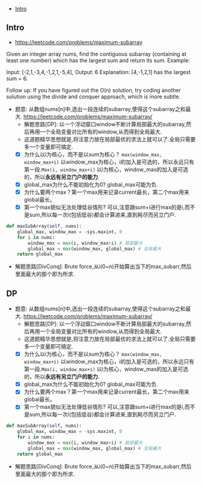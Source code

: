 - [Intro](#intro)

## Intro

- https://leetcode.com/problems/maximum-subarray

Given an integer array nums, find the contiguous subarray (containing at least one number) which has the largest sum and return its sum.
Example:

Input: [-2,1,-3,4,-1,2,1,-5,4],
Output: 6
Explanation: [4,-1,2,1] has the largest sum = 6.

Follow up:
If you have figured out the O(n) solution, try coding another solution using the divide and conquer approach, which is more subtle.

- 题意: 从数组nums[n]中,选出一段连续的subarray,使得这个subarray之和最大. https://leetcode.com/problems/maximum-subarray/
  - 解题思路[DP]: 以一个浮动窗口window不断计算局部最大的subarray,然后再用一个全局变量对比所有的window,从而得到全局最大.
  - 这道题精华思想就是,将注意力放在局部最优的求法上就可以了.全局只需要多一个变量即可搞定.
  - [x] 为什么以i为核心，而不是以sum为核心？ `max(window_max, window_max+i)` 以window_max为核心，i的加入是可选的，所以永远只有第一段.`Max(i, window_max+i)` 以i为核心，window_max的加入是可选的，所以**永远有另立门户的能力**.
  - [x] global_max为什么不能初始化为0? global_max可能为负.
  - [x] 为什么要两个max？第一个max用来记录current最长，第二个max用来global最长。
  - [x] 第一个max貌似无法处理低谷情形? 可以,注意跟sum+i进行max的是i,而不是sum,所以每一次i(包括低谷)都会计算进来,直到耗尽而另立门户.

```py
def maxSubArray(self, nums):
    global_max, window_max = -sys.maxint, 0
    for i in nums:
        window_max = max(i, window_max+i) # 局部最大
        global_max = max(window_max, global_max) # 全局最大
    return global_max
```

- 解题思路[DivConq]: Brute force,从i(0~n)开始算出当下的max_subarr,然后里面最大的那个即为所求.




## DP

- 题意: 从数组nums[n]中,选出一段连续的subarray,使得这个subarray之和最大. https://leetcode.com/problems/maximum-subarray/
  - 解题思路[DP]: 以一个浮动窗口window不断计算局部最大的subarray,然后再用一个全局变量对比所有的window,从而得到全局最大.
  - 这道题精华思想就是,将注意力放在局部最优的求法上就可以了.全局只需要多一个变量即可搞定.
  - [x] 为什么以i为核心，而不是以sum为核心？ `max(window_max, window_max+i)` 以window_max为核心，i的加入是可选的，所以永远只有第一段.`Max(i, window_max+i)` 以i为核心，window_max的加入是可选的，所以**永远有另立门户的能力**.
  - [x] global_max为什么不能初始化为0? global_max可能为负.
  - [x] 为什么要两个max？第一个max用来记录current最长，第二个max用来global最长。
  - [x] 第一个max貌似无法处理低谷情形? 可以,注意跟sum+i进行max的是i,而不是sum,所以每一次i(包括低谷)都会计算进来,直到耗尽而另立门户.

```py
def maxSubArray(self, nums):
    global_max, window_max = -sys.maxint, 0
    for i in nums:
        window_max = max(i, window_max+i) # 局部最大
        global_max = max(window_max, global_max) # 全局最大
    return global_max
```

- 解题思路[DivConq]: Brute force,从i(0~n)开始算出当下的max_subarr,然后里面最大的那个即为所求.

